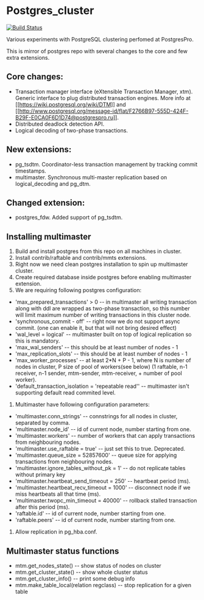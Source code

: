 # Postgres_cluster

[![Build Status](https://travis-ci.org/postgrespro/postgres_cluster.svg?branch=master)](https://travis-ci.org/postgrespro/postgres_cluster)

Various experiments with PostgreSQL clustering perfomed at PostgresPro.

This is mirror of postgres repo with several changes to the core and few extra extensions.

## Core changes:

* Transaction manager interface (eXtensible Transaction Manager, xtm). Generic interface to plug distributed transaction engines. More info at [[https://wiki.postgresql.org/wiki/DTM]] and [[http://www.postgresql.org/message-id/flat/F2766B97-555D-424F-B29F-E0CA0F6D1D74@postgrespro.ru]].
* Distributed deadlock detection API.
* Logical decoding of two-phase transactions.


## New extensions:

* pg_tsdtm. Coordinator-less transaction management by tracking commit timestamps.
* multimaster. Synchronous multi-master replication based on logical_decoding and pg_dtm.


## Changed extension:

* postgres_fdw. Added support of pg_tsdtm.

## Installing multimaster

1. Build and install postgres from this repo on all machines in cluster.
1. Install contrib/raftable and contrib/mmts extensions.
1. Right now we need clean postgres installation to spin up multimaster cluster.
1. Create required database inside postgres before enabling multimaster extension.
1. We are requiring following postgres configuration:
  * 'max_prepared_transactions' > 0 -- in multimaster all writing transaction along with ddl are wrapped as two-phase transaction, so this number will limit maximum number of writing transactions in this cluster node.
  * 'synchronous_commit - off' -- right now we do not support async commit. (one can enable it, but that will not bring desired effect)
  * 'wal_level = logical' -- multimaster built on top of logical replication so this is mandatory.
  * 'max_wal_senders' -- this should be at least number of nodes - 1
  * 'max_replication_slots' -- this should be at least number of nodes - 1
  * 'max_worker_processes' -- at least 2*N + P - 1, where N is number of nodes in cluster, P size of pool of workers(see below) (1 raftable, n-1 receiver, n-1 sender, mtm-sender, mtm-receiver, + number of pool worker).
  * 'default_transaction_isolation = 'repeatable read'' -- multimaster isn't supporting default read commited level.
1. Multimaster have following configuration parameters:
  * 'multimaster.conn_strings' -- connstrings for all nodes in cluster, separated by comma.
  * 'multimaster.node_id' -- id of current node, number starting from one.
  * 'multimaster.workers' -- number of workers that can apply transactions from neighbouring nodes.
  * 'multimaster.use_raftable = true' -- just set this to true. Deprecated.
  * 'multimaster.queue_size = 52857600' -- queue size for applying transactions from neighbouring nodes. 
  * 'multimaster.ignore_tables_without_pk = 1' -- do not replicate tables without primary key
  * 'multimaster.heartbeat_send_timeout = 250' -- heartbeat period (ms).
  * 'multimaster.heartbeat_recv_timeout = 1000' -- disconnect node if we miss heartbeats all that time (ms).
  * 'multimaster.twopc_min_timeout = 40000' -- rollback stalled transaction after this period (ms).
  * 'raftable.id' -- id of current node, number starting from one.
  * 'raftable.peers' -- id of current node, number starting from one.
1. Allow replication in pg_hba.conf.

## Multimaster status functions

* mtm.get_nodes_state() -- show status of nodes on cluster
* mtm.get_cluster_state() -- show whole cluster status
* mtm.get_cluster_info() -- print some debug info
* mtm.make_table_local(relation regclass) -- stop replication for a given table






